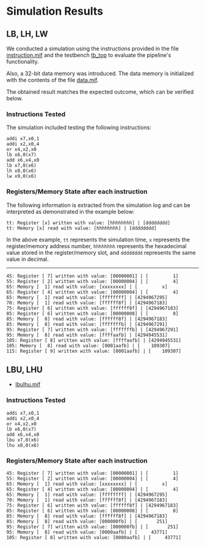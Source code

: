 # Simulation Results

## LB, LH, LW

We conducted a simulation using the instructions provided in the file [instruction.mif](instruction.mif) and the testbench [tb_top](/verif/tb_top.sv) to evaluate the pipeline's functionality.

Also, a 32-bit data memory was introduced. The data memory is initialized with the contents of the file [data.mif](data.mif).

The obtained result matches the expected outcome, which can be verified below.

### Instructions Tested

The simulation included testing the following instructions:

```assembly
addi x7,x0,1
addi x2,x0,4
or x4,x2,x0
lb x6,0(x7)
add x6,x4,x0
lb x7,0(x6)
lh x8,0(x6)
lw x9,0(x6)
```

### Registers/Memory State after each instruction

The following information is extracted from the simulation log and can be interpreted as demonstrated in the example below:

```shell
tt: Register [x] written with value: [hhhhhhhh] | [dddddddd]
tt: Memory [x] read with value: [hhhhhhhh] | [dddddddd]
```

In the above example, `tt` represents the simulation time, `x` represents the register/memory address number, `hhhhhhhh` represents the hexadecimal value stored in the register/memory slot, and `dddddddd` represents the same value in decimal.

---

```shell
45: Register [ 7] written with value: [00000001] | [         1]
55: Register [ 2] written with value: [00000004] | [         4]
65: Memory [  1] read with value: [xxxxxxxx] | [         x]
65: Register [ 4] written with value: [00000004] | [         4]
65: Memory [  1] read with value: [ffffffff] | [4294967295]
70: Memory [  1] read with value: [ffffff8f] | [4294967183]
75: Register [ 6] written with value: [ffffff8f] | [4294967183]
85: Register [ 6] written with value: [00000008] | [         8]
85: Memory [  8] read with value: [ffffff8f] | [4294967183]
85: Memory [  8] read with value: [fffffffb] | [4294967291]
95: Register [ 7] written with value: [fffffffb] | [4294967291]
95: Memory [  8] read with value: [ffffaafb] | [4294945531]
105: Register [ 8] written with value: [ffffaafb] | [4294945531]
105: Memory [  8] read with value: [0001aafb] | [    109307]
115: Register [ 9] written with value: [0001aafb] | [    109307]
```

## LBU, LHU
- [lbulhu.mif](lbulhu.mif)

### Instructions Tested

```assembly
addi x7,x0,1
addi x2,x0,4
or x4,x2,x0
lb x6,0(x7)
add x6,x4,x0
lbu x7,0(x6)
lhu x8,0(x6)
```

### Registers/Memory State after each instruction

```shell
45: Register [ 7] written with value: [00000001] | [         1]
55: Register [ 2] written with value: [00000004] | [         4]
65: Memory [  1] read with value: [xxxxxxxx] | [         x]
65: Register [ 4] written with value: [00000004] | [         4]
65: Memory [  1] read with value: [ffffffff] | [4294967295]
70: Memory [  1] read with value: [ffffff8f] | [4294967183]
75: Register [ 6] written with value: [ffffff8f] | [4294967183]
85: Register [ 6] written with value: [00000008] | [         8]
85: Memory [  8] read with value: [ffffff8f] | [4294967183]
85: Memory [  8] read with value: [000000fb] | [       251]
95: Register [ 7] written with value: [000000fb] | [       251]
95: Memory [  8] read with value: [0000aafb] | [     43771]
105: Register [ 8] written with value: [0000aafb] | [     43771]
```
